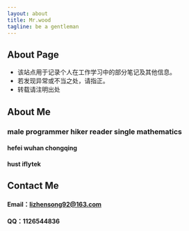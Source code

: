 ```yaml
---
layout: about
title: Mr.wood
tagline: be a gentleman
---
```

<div class="page-header">
<h2>About Page</h2>
</div>

<ul class="lead">
<li>该站点用于记录个人在工作学习中的部分笔记及其他信息。</li>
<li>若发现异常或不当之处，请指正。 </li>
<li>转载请注明出处</li>
</ul>


<div class="page-header">
<h2>About Me</h2>
</div>

<h3>
<span class="label label-default">male</span>
<span class="label label-primary">programmer</span>
<span class="label label-success">hiker</span>
<span class="label label-success">reader</span>
<span class="label label-warning">single</span>
<span class="label label-info">mathematics</span>
</h3>
<h4>
<span class="label label-success">hefei</span>
<span class="label label-primary">wuhan</span>
<span class="label label-default">chongqing</span>
</h4>
<h4>
<span class="label label-default">hust</span>
<span class="label label-info">iflytek</span>
</h4>


<div class="page-header">
<h2>Contact Me</h2>
</div>

#### Email：<lizhensong92@163.com>

#### QQ：1126544836
